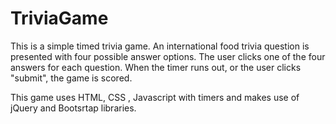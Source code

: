 # TriviaGame


This is a simple timed trivia game.
An international food trivia question is presented with four possible answer options.
The user clicks one of the four answers for each question.
When the timer runs out, or the user clicks "submit", the game is scored.

This game uses HTML, CSS , Javascript with timers and makes use of jQuery and Bootsrtap libraries.